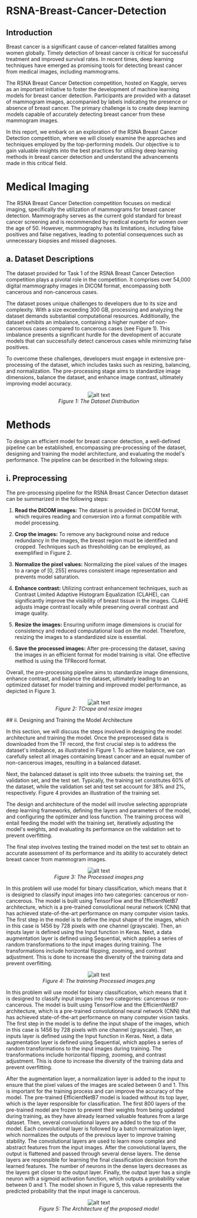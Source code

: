 # RSNA-Breast-Cancer-Detection

## Introduction

Breast cancer is a significant cause of cancer-related fatalities among women globally. Timely detection of breast cancer is critical for successful treatment and improved survival rates. In recent times, deep learning techniques have emerged as promising tools for detecting breast cancer from medical images, including mammograms.

The RSNA Breast Cancer Detection competition, hosted on Kaggle, serves as an important initiative to foster the development of machine learning models for breast cancer detection. Participants are provided with a dataset of mammogram images, accompanied by labels indicating the presence or absence of breast cancer. The primary challenge is to create deep learning models capable of accurately detecting breast cancer from these mammogram images.

In this report, we embark on an exploration of the RSNA Breast Cancer Detection competition, where we will closely examine the approaches and techniques employed by the top-performing models. Our objective is to gain valuable insights into the best practices for utilizing deep learning methods in breast cancer detection and understand the advancements made in this critical field.

# Medical Imaging

The RSNA Breast Cancer Detection competition focuses on medical imaging, specifically the utilization of mammograms for breast cancer detection. Mammography serves as the current gold standard for breast cancer screening and is recommended by medical experts for women over the age of 50. However, mammography has its limitations, including false positives and false negatives, leading to potential consequences such as unnecessary biopsies and missed diagnoses.

## a. Dataset Descriptions

The dataset provided for Task 1 of the RSNA Breast Cancer Detection competition plays a pivotal role in the competition. It comprises over 54,000 digital mammography images in DICOM format, encompassing both cancerous and non-cancerous cases.

The dataset poses unique challenges to developers due to its size and complexity. With a size exceeding 300 GB, processing and analyzing the dataset demands substantial computational resources. Additionally, the dataset exhibits an imbalance, containing a higher number of non-cancerous cases compared to cancerous cases (see Figure 1). This imbalance presents a significant hurdle for the development of accurate models that can successfully detect cancerous cases while minimizing false positives.

To overcome these challenges, developers must engage in extensive pre-processing of the dataset, which includes tasks such as resizing, balancing, and normalization. The pre-processing stage aims to standardize image dimensions, balance the dataset, and enhance image contrast, ultimately improving model accuracy.

<p align="center">
  <img src="https://github.com/IssamSayyaf/RSNA-Breast-Cancer-Detection/blob/main/images/Image%20Distribution.png" alt="alt text" width="width" height="height" />
  <br>
  <em>Figure 1: The Dataset Distribution</em>
</p>

# Methods

To design an efficient model for breast cancer detection, a well-defined pipeline can be established, encompassing pre-processing of the dataset, designing and training the model architecture, and evaluating the model's performance. The pipeline can be described in the following steps:

## i. Preprocessing

The pre-processing pipeline for the RSNA Breast Cancer Detection dataset can be summarized in the following steps:

1. **Read the DICOM images:**
   The dataset is provided in DICOM format, which requires reading and conversion into a format compatible with model processing.

2. **Crop the images:**
   To remove any background noise and reduce redundancy in the images, the breast region must be identified and cropped. Techniques such as thresholding can be employed, as exemplified in Figure 2.

3. **Normalize the pixel values:**
   Normalizing the pixel values of the images to a range of [0, 255] ensures consistent image representation and prevents model saturation.

4. **Enhance contrast:**
   Utilizing contrast enhancement techniques, such as Contrast Limited Adaptive Histogram Equalization (CLAHE), can significantly improve the visibility of breast tissue in the images. CLAHE adjusts image contrast locally while preserving overall contrast and image quality.

5. **Resize the images:**
   Ensuring uniform image dimensions is crucial for consistency and reduced computational load on the model. Therefore, resizing the images to a standardized size is essential.

6. **Save the processed images:**
   After pre-processing the dataset, saving the images in an efficient format for model training is vital. One effective method is using the TFRecord format.

Overall, the pre-processing pipeline aims to standardize image dimensions, enhance contrast, and balance the dataset, ultimately leading to an optimized dataset for model training and improved model performance, as depicted in Figure 3.
 
<p align="center">
  <img src="https://github.com/IssamSayyaf/RSNA-Breast-Cancer-Detection/blob/main/images/Crope%20and%20resize%20images..png" alt="alt text" width="width" height="height" />
  <br>
  <em>Figure 2: TCrope and resize images</em>
</p>
## ii. Designing and Training the Model Architecture

In this section, we will discuss the steps involved in designing the model architecture and training the model. Once the preprocessed data is downloaded from the TF record, the first crucial step is to address the dataset's imbalance, as illustrated in Figure 1. To achieve balance, we can carefully select all images containing breast cancer and an equal number of non-cancerous images, resulting in a balanced dataset.

Next, the balanced dataset is split into three subsets: the training set, the validation set, and the test set. Typically, the training set constitutes 60% of the dataset, while the validation set and test set account for 38% and 2%, respectively. Figure 4 provides an illustration of the training set.

The design and architecture of the model will involve selecting appropriate deep learning frameworks, defining the layers and parameters of the model, and configuring the optimizer and loss function. The training process will entail feeding the model with the training set, iteratively adjusting the model's weights, and evaluating its performance on the validation set to prevent overfitting.

The final step involves testing the trained model on the test set to obtain an accurate assessment of its performance and its ability to accurately detect breast cancer from mammogram images.


<p align="center">
  <img src="https://github.com/IssamSayyaf/RSNA-Breast-Cancer-Detection/blob/main/images/The%20Processed%20images.png" alt="alt text" width="width" height="height" />
  <br>
  <em>Figure 3: The Processed images.png</em>
</p>

In this problem will use model for binary classification, which means that it is designed to classify input images into two categories: cancerous or non-cancerous. The model is built using TensorFlow and the EfficientNetB7 architecture, which is a pre-trained convolutional neural network (CNN) that has achieved state-of-the-art performance on many computer vision tasks.
The first step in the model is to define the input shape of the images, which in this case is 1456 by 728 pixels with one channel (grayscale). Then, an inputs layer is defined using the Input function in Keras.
Next, a data augmentation layer is defined using Sequential, which applies a series of random transformations to the input images during training. The transformations include horizontal flipping, zooming, and contrast adjustment. This is done to increase the diversity of the training data and prevent overfitting.

<p align="center">
  <img src="https://github.com/IssamSayyaf/RSNA-Breast-Cancer-Detection/blob/main/images/Images%20after%20processing.png" alt="alt text" width="width" height="height" />
  <br>
  <em>Figure 4: The trainning Processed images.png</em>
</p>

In this problem will use model for binary classification, which means that it is designed to classify input images into two categories: cancerous or non-cancerous. The model is built using TensorFlow and the EfficientNetB7 architecture, which is a pre-trained convolutional neural network (CNN) that has achieved state-of-the-art performance on many computer vision tasks.
The first step in the model is to define the input shape of the images, which in this case is 1456 by 728 pixels with one channel (grayscale). Then, an inputs layer is defined using the Input function in Keras.
Next, a data augmentation layer is defined using Sequential, which applies a series of random transformations to the input images during training. The transformations include horizontal flipping, zooming, and contrast adjustment. This is done to increase the diversity of the training data and prevent overfitting.

After the augmentation layer, a normalization layer is added to the input to ensure that the pixel values of the images are scaled between 0 and 1. This is important for the training process and can improve the accuracy of the model.
The pre-trained EfficientNetB7 model is loaded without its top layer, which is the layer responsible for classification. The first 800 layers of the pre-trained model are frozen to prevent their weights from being updated during training, as they have already learned valuable features from a large dataset.
Then, several convolutional layers are added to the top of the model. Each convolutional layer is followed by a batch normalization layer, which normalizes the outputs of the previous layer to improve training stability. The convolutional layers are used to learn more complex and abstract features from the input images.
After the convolutional layers, the output is flattened and passed through several dense layers. The dense layers are responsible for learning the final classification decision from the learned features. The number of neurons in the dense layers decreases as the layers get closer to the output layer.
Finally, the output layer has a single neuron with a sigmoid activation function, which outputs a probability value between 0 and 1. The model shown in Figure 5, this value represents the predicted probability that the input image is cancerous. 

<p align="center">
  <img src="https://github.com/IssamSayyaf/RSNA-Breast-Cancer-Detection/blob/main/images/The%20Architecture%20of%20the%20proposed%20model.png" alt="alt text" width="width" height="height" />
  <br>
  <em>Figure 5: The Architecture of the proposed model</em>
</p>
